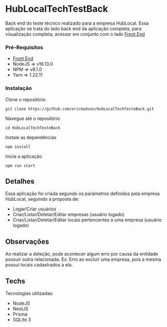 # HubLocalTechTestBack

Back end do teste técnico realizado para a empresa HubLocal. Essa aplicação se trata
do lado back end da aplicação completa, para visualização completa, acessar em conjunto
com o lado [Front End](https://github.com/ericmadson/HubLocalTechTestFront) 

### Pré-Requisitos

- [Front End](https://github.com/ericmadson/HubLocalTechTestFront)
- NodeJS => v16.13.0
- NPM => v8.1.0
- Yarn => 1.22.11

### Instalação

Clone o repositório

    git clone https://github.com/ericmadson/HubLocalTechTesteBack.git

Navegue até o repositório

    cd HubLocalTechTesteBack

Instale as dependências

    npm install

Inicie a aplicação

    npm run start

## Detalhes

Essa aplicação foi criada segundo os parâmetros definidos pela empresa HubLocal,
seguindo a proposta de:
- Logar/Criar usuários
- Criar/Listar/Deletar/Editar empresas (usuário logado)
- Criar/Listar/Deletar/Editar locais pertencentes a uma
empresa (usuário logado)

## Observações

Ao realizar a deleção, pode acontecer algum erro por causa da entidade possuir outra relacionada.
Ex: Erro ao excluir uma empresa, pois a mesma possui locais cadastrados a ela.

## Techs

Tecnologias utilizadas:
- NodeJS
- NestJS
- Prisma
- SQLite 3




